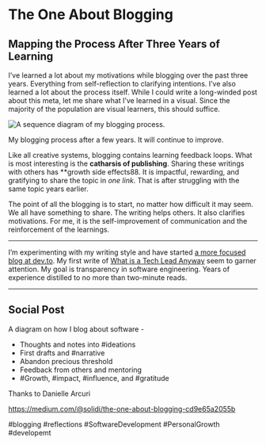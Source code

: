 # The One About Blogging
## Mapping the Process After Three Years of Learning

I’ve learned a lot about my motivations while blogging over the past three years. Everything from self-reflection to clarifying intentions. I’ve also learned a lot about the process itself. While I could write a long-winded post about this meta, let me share what I’ve learned in a visual. Since the majority of the population are visual learners, this should suffice.

![A sequence diagram of my blogging process.](https://miro.medium.com/max/2000/1*8jPfOA4tDeRJBojm92Tqyw.png)

My blogging process after a few years. It will continue to improve.

Like all creative systems, blogging contains learning feedback loops. What is most interesting is the **catharsis of publishing**. Sharing these writings with others has **growth side effects88. It is impactful, rewarding, and gratifying to share the topic in *one link*. That is after struggling with the same topic years earlier.

The point of all the blogging is to start, no matter how difficult it may seem. We all have something to share. The writing helps others. It also clarifies motivations. For me, it is the self-improvement of communication and the reinforcement of the learnings.

* * *

I’m experimenting with my writing style and have started [a more focused blog at dev.to](https://dev.to/solidi). My first write of [What is a Tech Lead Anyway](https://dev.to/solidi/what-is-a-tech-lead-anyway-483p) seem to garner attention. My goal is transparency in software engineering. Years of experience distilled to no more than two-minute reads.

---

## Social Post

A diagram on how I blog about software -

- Thoughts and notes into #ideations
- First drafts and #narrative
- Abandon precious threshold
- Feedback from others and mentoring
- #Growth, #impact, #influence, and #gratitude

Thanks to Danielle Arcuri

https://medium.com/@solidi/the-one-about-blogging-cd9e65a2055b

#blogging #reflections #SoftwareDevelopment #PersonalGrowth #developemt
